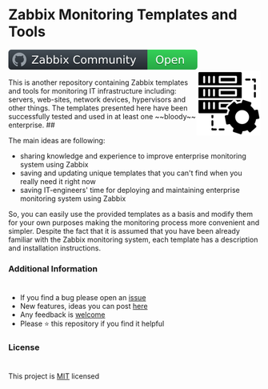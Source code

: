 # Zabbix Monitoring Templates and Tools
[![Zabbix](https://github.com/Rayg00nchik/zabbix-one/blob/main/.github/Icons/badge.svg)](https://github.com/zabbix/)
<img style="float: right;" src="https://github.com/Rayg00nchik/zabbix-one/blob/main/.github/Icons/system_2.png" align="right" />
<p>
This is another repository containing Zabbix templates and tools for monitoring IT infrastructure including: servers, web-sites, network devices, hypervisors and other things. 
The templates presented here have been successfully tested and used in at least one ~~bloody~~ enterprise. 
##

<p>
The main ideas are following:

- sharing knowledge and experience to improve enterprise monitoring system using Zabbix
- saving and updating unique templates that you can't find when you really need it right now
- saving IT-engineers' time for deploying and maintaining enterprise monitoring system using Zabbix

So, you can easily use the provided templates as a basis and modify them for your own purposes making the monitoring process more convenient and simpler.
Despite the fact that it is assumed that you have been already familiar with the Zabbix monitoring system, each template has a description and installation instructions. 
  
### Additional Information
#
- If you find a bug please open an [issue](https://github.com/Rayg00nchik/zabbix-one/issues/new?assignees=&labels=bug&template=BUG_REPORT.md&title=Issues%3A+Bug+Report)
- New features, ideas you can post [here](https://github.com/Rayg00nchik/zabbix-one/issues/new?assignees=&labels=feature&template=NEW_FEATURE.md&title=Feature%3A+)
- Any feedback is [welcome](mailto:rayg00nchik@gmail.com)
- Please ⭐️ this repository if you find it helpful

### License
#
This project is [MIT](https://github.com/dec0dOS/amazing-github-template/blob/main/LICENSE) licensed 
